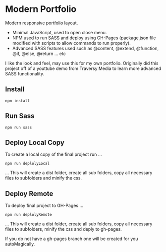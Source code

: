 # Modern Portfolio

Modern responsive portfolio layout.

- Minimal JavaScript, used to open close menu.
- NPM used to run SASS and deploy using GH-Pages (package.json file modified with scripts to allow commands to run properly).
- Advanced SASS features used such as @content, @extend, @function, @if, @else, @return ... etc

I like the look and feel, may use this for my own portfolio. Originally did this project off of a youttube demo from Traversy Media to learn more advanced SASS functionality.

## Install

`npm install`

## Run Sass

`npm run sass`

## Deploy Local Copy

To create a local copy of the final project run ...

`npm run deplolyLocal`

... This will create a dist folder, create all sub folders, copy all necessary files to subfolders and minify the css.

## Deploy Remote

To deploy final project to GH-Pages ...

`npm run deplolyRemote`

... This will create a dist folder, create all sub folders, copy all necessary files to subfolders, minify the css and deply to gh-pages.

If you do not have a gh-pages branch one will be created for you autoMagically.
